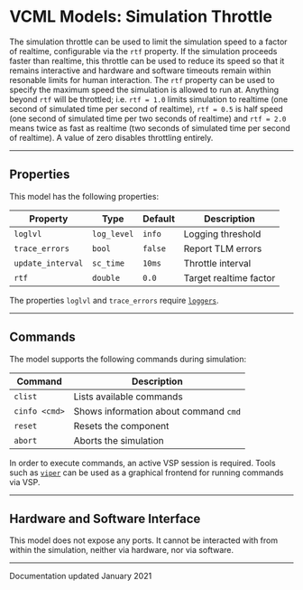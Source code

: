 # VCML Models: Simulation Throttle
The simulation throttle can be used to limit the simulation speed to a factor
of realtime, configurable via the `rtf` property. If the simulation proceeds
faster than realtime, this throttle can be used to reduce its speed so that it
remains interactive and hardware and software timeouts remain within resonable
limits for human interaction. The `rtf` property can be used to specify the
maximum speed the simulation is allowed to run at. Anything beyond `rtf` will
be throttled; i.e. `rtf = 1.0` limits simulation to realtime (one second of
simulated time per second of realtime), `rtf = 0.5` is half speed (one second
of simulated time per two seconds of realtime) and `rtf = 2.0` means twice as
fast as realtime (two seconds of simulated time per second of realtime). A
value of zero disables throttling entirely.

----
## Properties
This model has the following properties:

| Property          | Type        | Default    | Description             |
| ----------------- | ----------- | ---------- | ----------------------- |
| `loglvl`          | `log_level` | `info`     | Logging threshold       |
| `trace_errors`    | `bool`      | `false`    | Report TLM errors       |
| `update_interval` | `sc_time`   | `10ms`     | Throttle interval       |
| `rtf`             | `double`    | `0.0`      | Target realtime factor  |

The properties `loglvl` and `trace_errors` require [`loggers`](../logging.md).

----
## Commands
The model supports the following commands during simulation:

| Command       | Description                           |
| ------------- | ------------------------------------- |
| `clist`       | Lists available commands              |
| `cinfo <cmd>` | Shows information about command `cmd` |
| `reset`       | Resets the component                  |
| `abort`       | Aborts the simulation                 |

In order to execute commands, an active VSP session is required. Tools such
as [`viper`](https://github.com/janweinstock/viper/) can be used as a
graphical frontend for running commands via VSP.

----
## Hardware and Software Interface
This model does not expose any ports. It cannot be interacted with from within
the simulation, neither via hardware, nor via software.

----
Documentation updated January 2021
